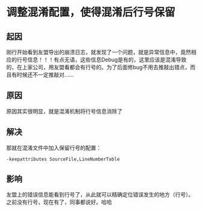 # 调整混淆配置，使得混淆后行号保留

## 起因

刚行开始看到友盟导出的崩溃日志，就发现了一个问题，就是异常信息中，竟然相应的行号信息！！！有点无语，这些信息Debug是有的，这里应该是混淆导致的，在上家公司，用友盟看都会有行号的。为了后面修bug不用去推敲出错点，而且有时候还不一定推敲对……

## 原因

原因其实很明显，就是混淆机制将行号信息消除了

## 解决

那就在混淆文件中加入保留行号的配置：

```
-keepattributes SourceFile,LineNumberTable
```

## 影响
友盟上的错误信息能看到行号了，从此就可以精确定位错误发生的地方（行号）。之前没有行号，现在有了，同事都说好。哈哈